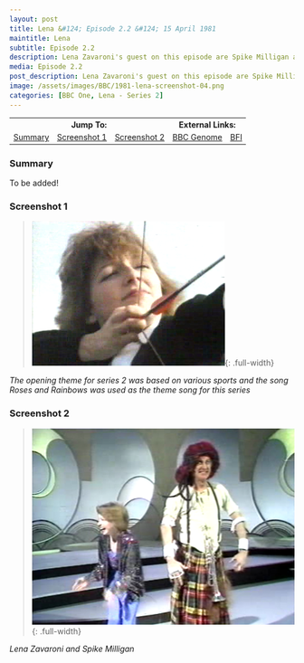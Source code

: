 ```yaml
---
layout: post
title: Lena &#124; Episode 2.2 &#124; 15 April 1981
maintitle: Lena
subtitle: Episode 2.2
description: Lena Zavaroni's guest on this episode are Spike Milligan and Sheeba.
media: Episode 2.2
post_description: Lena Zavaroni's guest on this episode are Spike Milligan and Sheeba.
image: /assets/images/BBC/1981-lena-screenshot-04.png
categories: [BBC One, Lena - Series 2]
---
```


<table>
<tr align="center">
<th colspan="3">Jump To:</th>
<th colspan="2">External Links:</th>
</tr>
<tr align="center">
<td><a href="#summary">Summary</a></td>
<td><a href="#screenshot-1">Screenshot 1</a></td>
<td><a href="#screenshot-2">Screenshot 2</a></td>
<td><a href="https://genome.ch.bbc.co.uk/28b58228a673426ebbfee708ac45e7f6">BBC Genome</a></td>
<td><a href="https://www.bfi.org.uk/films-tv-people/4ce2b843896cb">BFI</a></td>
</tr>
</table>

### Summary
To be added!

### Screenshot 1
> ![](/assets/images/BBC/1981-lena-screenshot-04.png){: .full-width}

<cite>The opening theme for series 2 was based on various sports and the song Roses and Rainbows was used as the theme song for this series</cite>

### Screenshot 2
> ![](/assets/images/BBC/1981-lena-screenshot-05.png){: .full-width}

<cite>Lena Zavaroni and Spike Milligan</cite>

